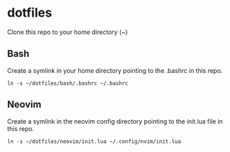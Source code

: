 # dotfiles

Clone this repo to your home directory (~)

## Bash

Create a symlink in your home directory pointing to the .bashrc in this repo.

`ln -s ~/dotfiles/bash/.bashrc ~/.bashrc`

## Neovim

Create a symlink in the neovim config directory pointing to the init.lua file in this repo.

`ln -s ~/dotfiles/neovim/init.lua ~/.config/nvim/init.lua`
